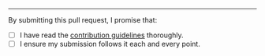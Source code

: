 
---- 

By submitting this pull request, I promise that:

- [ ] I have read the [contribution guidelines](https://github.com/micromata/awesome-javascript-learning/blob/master/.github/contributing.md) thoroughly.
- [ ] I ensure my submission follows it each and every point. 
